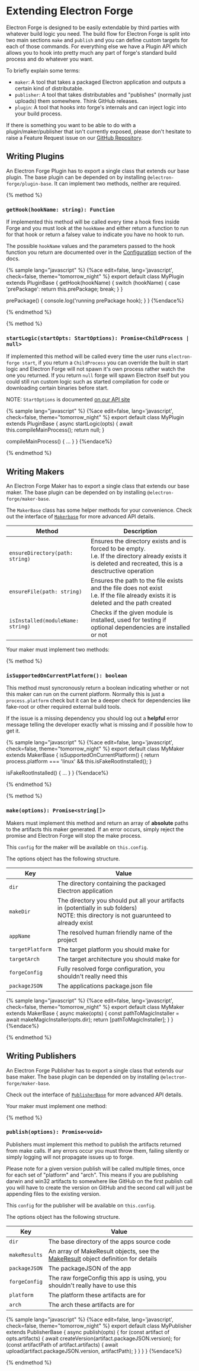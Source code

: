# Extending Electron Forge

Electron Forge is designed to be easily extendable by third parties with
whatever build logic you need.  The build flow for Electron Forge is split into
two main sections `make` and `publish` and you can define custom targets for
each of those commands.  For everything else we have a Plugin API which allows
you to hook into pretty much any part of forge's standard build process and do
whatever you want.

To briefly explain some terms:
  * `maker`: A tool that takes a packaged Electron application and outputs a
  certain kind of distributable.
  * `publisher`: A tool that takes distributables and "publishes" (normally
  just uploads) them somewhere.  Think GitHub releases.
  * `plugin`: A tool that hooks into forge's internals and can inject logic
  into your build process.

If there is something you want to be able to do with a plugin/maker/publisher
that isn't currently exposed, please don't hesitate to raise a Feature Request
issue on our [GitHub Repository](https://github.com/electron-userland/electron-forge).

## Writing Plugins

An Electron Forge Plugin has to export a single class that extends our base
plugin.  The base plugin can be depended on by installing
`@electron-forge/plugin-base`.  It can implement two methods, neither are
required.

{% method %}
### `getHook(hookName: string): Function`

If implemented this method will be called every time a hook fires inside Forge
and you must look at the `hookName` and either return a function to run for that
hook or return a falsey value to indicate you have no hook to run.

The possible `hookName` values and the parameters passed to the hook function
you return are documented over in the [Configuration](/config) section of the
docs.

{% sample lang="javascript" %}
{%ace edit=false, lang='javascript', check=false, theme="tomorrow_night" %}
export default class MyPlugin extends PluginBase {
  getHook(hookName) {
    switch (hookName) {
      case 'prePackage':
        return this.prePackage;
        break;
    }
  }

  prePackage() {
    console.log('running prePackage hook);
  }
}
{%endace%}

{% endmethod %}

{% method %}
### `startLogic(startOpts: StartOptions): Promise<ChildProcess | null>`

If implemented this method will be called every time the user runs
`electron-forge start`, if you return a `ChildProcess` you can override the
built in start logic and Electron Forge will not spawn it's own process rather
watch the one you returned.  If you return `null` forge will spawn Electron
itself but you could still run custom logic such as started compilation for
code or downloading certain binaries before start.

NOTE: `StartOptions` is documented [on our API site](ref:///ts/api/core/interfaces/startoptions.html)

{% sample lang="javascript" %}
{%ace edit=false, lang='javascript', check=false, theme="tomorrow_night" %}
export default class MyPlugin extends PluginBase {
  async startLogic(opts) {
    await this.compileMainProcess();
    return null;
  }

  compileMainProcess() { ... }
}
{%endace%}

{% endmethod %}

## Writing Makers

An Electron Forge Maker has to export a single class that extends our base
maker.  The base plugin can be depended on by installing
`@electron-forge/maker-base`.

The `MakerBase` class has some helper methods for your convenience.  Check out
the interface of [`Makerbase`](ref:///ts/maker/base/classes/maker.html) for more
advanced API details.

| Method | Description |
|--------|-------------|
| `ensureDirectory(path: string)` | Ensures the directory exists and is forced to be empty.<br />I.e. If the directory already exists it is deleted and recreated, this is a desctructive operation |
| `ensureFile(path: string)` | Ensures the path to the file exists and the file does not exist<br />I.e. If the file already exists it is deleted and the path created |
| `isInstalled(moduleName: string)` | Checks if the given module is installed, used for testing if optional dependencies are installed or not |

Your maker must implement two methods:

{% method %}
### `isSupportedOnCurrentPlatform(): boolean`

This method must syncronously return a boolean indicating whether or not this
maker can run on the current platform.  Normally this is just a `process.platform`
check but it can be a deeper check for dependencies like fake-root or other
required external build tools.

If the issue is a missing dependency you should log out a **helpful** error message
telling the developer exactly what is missing and if possible how to get it.

{% sample lang="javascript" %}
{%ace edit=false, lang='javascript', check=false, theme="tomorrow_night" %}
export default class MyMaker extends MakerBase {
  isSupportedOnCurrentPlatform() {
    return process.platform === 'linux' && this.isFakeRootInstalled();
  }

  isFakeRootInstalled() { ... }
}
{%endace%}

{% endmethod %}

{% method %}
### `make(options): Promise<string[]>`

Makers must implement this method and return an array of **absolute** paths to
the artifacts this maker generated.  If an error occurs, simply reject the
promise and Electron Forge will stop the make process.

This `config` for the maker will be available on `this.config`.

The options object has the following structure.

| Key | Value |
|-----|-------|
| `dir` | The directory containing the packaged Electron application |
| `makeDir` | The directory you should put all your artifacts in (potentially in sub folders)<br />NOTE: this directory is not guarunteed to already exist |
| `appName` | The resolved human friendly name of the project |
| `targetPlatform` | The target platform you should make for |
| `targetArch` | The target architecture you should make for |
| `forgeConfig` | Fully resolved forge configuration, you shouldn't really need this |
| `packageJSON` | The applications package.json file |

{% sample lang="javascript" %}
{%ace edit=false, lang='javascript', check=false, theme="tomorrow_night" %}
export default class MyMaker extends MakerBase {
  async make(opts) {
    const pathToMagicInstaller = await makeMagicInstaller(opts.dir);
    return [pathToMagicInstaller];
  }
}
{%endace%}

{% endmethod %}

## Writing Publishers

An Electron Forge Publisher has to export a single class that extends our base
maker.  The base plugin can be depended on by installing
`@electron-forge/maker-base`.

Check out the interface of
[`PublisherBase`](ref:///ts/publisher/base/classes/publisher.html) for more
advanced API details.

Your maker must implement one method:

{% method %}
### `publish(options): Promise<void>`

Publishers must implement this method to publish the artifacts returned from
make calls.  If any errors occur you must throw them, failing silently or simply
logging will not propagate issues up to forge.

Please note for a given version publish will be called multiple times, once
for each set of "platform" and "arch".  This means if you are publishing
darwin and win32 artifacts to somewhere like GitHub on the first publish call
you will have to create the version on GitHub and the second call will just
be appending files to the existing version.

This `config` for the publisher will be available on `this.config`.

The options object has the following structure.

| Key | Value |
|-----|-------|
| `dir` | The base directory of the apps source code |
| `makeResults` | An array of MakeResult objects, see the [MakeResult](https://docs.electronforge.io/typedef/index.html#static-typedef-MakeResult) object definition for details |
| `packageJSON` | The packageJSON of the app |
| `forgeConfig` | The raw forgeConfig this app is using, you shouldn't really have to use this |
| `platform` | The platform these artifacts are for |
| `arch` | The arch these artifacts are for |

{% sample lang="javascript" %}
{%ace edit=false, lang='javascript', check=false, theme="tomorrow_night" %}
export default class MyPublisher extends PublisherBase {
  async publish(opts) {
    for (const artifact of opts.artifacts) {
      await createVersion(artifact.packageJSON.version);
      for (const artifactPath of artifact.artifacts) {
        await upload(artifact.packageJSON.version, artifactPath);
      }
    }
  }
}
{%endace%}

{% endmethod %}